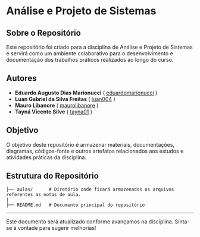 # Análise e Projeto de Sistemas

## Sobre o Repositório
Este repositório foi criado para a disciplina de Análise e Projeto de Sistemas e servirá como um ambiente colaborativo para o desenvolvimento e documentação dos trabalhos práticos realizados ao longo do curso.

## Autores
- **Eduardo Augusto Dias Marionucci** ( [eduardomarionucci](https://github.com/eduardomarionucci) )
- **Luan Gabriel da Silva Freitas** ( [luan004](https://github.com/luan004) )
- **Mauro Libanore** ( [maurolibanore](https://github.com/maurolibanore) )
- **Tayná Vicente Silve** ( [tayna01](https://github.com/tayna01) )

## Objetivo
O objetivo deste repositório é armazenar materiais, documentações, diagramas, códigos-fonte e outros artefatos relacionados aos estudos e atividades práticas da disciplina.

## Estrutura do Repositório
```
├── aulas/      # Diretório onde ficará armazenados os arquivos referentes as notas de aula.
|
├── README.md   # Documento principal do repositório
```

---

Este documento será atualizado conforme avançamos na disciplina. Sinta-se à vontade para sugerir melhorias!

